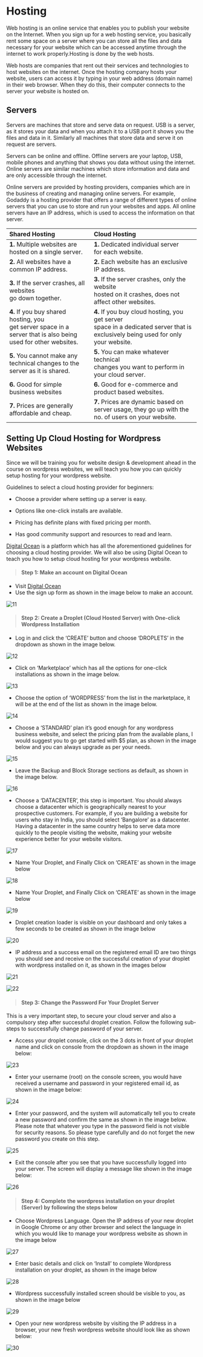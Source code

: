# **Hosting**
Web hosting is an online service that enables you to publish your website on the Internet. When you sign up for a web hosting service, you basically rent some space on a server where you can store all the files and data necessary for your website which can be accessed anytime through the internet to work properly.Hosting is done by the web hosts.

 Web hosts are companies that rent out their services and technologies to host websites on the internet. Once the hosting company hosts your website, users can access it by typing in your web address (domain name) in their web browser. When they do this, their computer connects to the server your website is hosted on.

 ## **Servers**

 Servers are machines that store and serve data on request. USB is a server, as it stores your data and when you attach it to a USB port it shows you the files and data in it. Similarly all machines that store data and serve it on request are servers.


Servers can be online and offline. Offline servers are your laptop, USB, mobile phones and anything that shows you data without using the internet. Online servers are similar machines which store information and data and are only accessible through the internet.


Online servers are provided by hosting providers, companies which are in the business of creating and managing online servers. For example, Godaddy is a hosting provider that offers a range of different types of online servers that you can use to store and run your websites
and apps. All online servers have an IP address, which is used to access the information on that
server.

| **Shared Hosting** | **Cloud Hosting**|
| :-------------- | :-------------|
| **1.** Multiple websites are hosted on a single server.| **1.** Dedicated individual server<br>for each website. |
| **2.** All websites have a<br>common IP address. | **2.** Each website has an exclusive<br>IP address. |
| **3.** If the server crashes, all websites <br>go down together. | **3.** If the server crashes, only the website<br>hosted on it crashes, does not affect other websites. |
| **4.** If you buy shared hosting, you <br>get server space in a server that is also being used for other websites.| **4.** If you buy cloud hosting, you get server<br> space in a dedicated server that is exclusively being used for only your website. |
| **5.** You cannot make any technical changes to the server as it is shared. | **5.** You can make whatever technical<br>changes you want to perform in your cloud server. |
| **6.**  Good for simple business websites | **6.** Good for e-commerce and product based websites.
| **7.** Prices are generally affordable and cheap. | **7.** Prices are dynamic based on server usage, they go up with the no. of users on your website. |

## **Setting Up Cloud Hosting for Wordpress Websites**
Since we will be training you for website design & development ahead in the course on wordpress websites, we will teach you how you can quickly setup hosting for your wordpress website.

Guidelines to select a cloud hosting provider for beginners:

- Choose a provider where setting up a server is easy.

-  Options like one-click installs are available.

- Pricing has definite plans with fixed pricing per month.

-  Has good community support and resources to read and learn.

[Digital Ocean](https://www.digitalocean.com/) is a platform which has all the aforementioned guidelines for choosing a cloud hosting provider. We will also be using Digital Ocean to teach you how to setup cloud hosting for your wordpress website.

>#### Step 1: Make an account on Digital Ocean

-  Visit [Digital Ocean](https://www.digitalocean.com/)
-  Use the sign up form as shown in the image below to make an account.

![11](images/pdf3-image1.jpg)

>#### Step 2: Create a Droplet (Cloud Hosted Server) with One-click Wordpress Installation  


-  Log in and click the ‘CREATE’ button and choose ‘DROPLETS’ in the dropdown as shown
in the image below.

![12](images/pdf3-image2.jpg)

-  Click on ‘Marketplace’ which has all the options for one-click installations as shown in the image below.

![13](images/pdf3-image3.jpg)

-  Choose the option of ‘WORDPRESS’ from the list in the marketplace, it will be at the end
of the list as shown in the image below.

![14](images/pdf3-image4.jpg)

-  Choose a ‘STANDARD’ plan it’s good enough for any wordpress business website, and select the pricing plan from the available plans, I would suggest you to go get started with
$5 plan, as shown in the image below and you can always upgrade as per your needs.

![15](images/pdf3-image5.jpg)

-  Leave the Backup and Block Storage sections as default, as shown in the image below.

![16](images/pdf3-image6.jpg)

-  Choose a ‘DATACENTER’, this step is important. You should always choose a datacenter which is geographically nearest to your prospective customers. For example, if you are building a website for users who stay in India, you should select ‘Bangalore’ as a datacenter. Having a datacenter in the same country helps to serve data more quickly to the people visiting the website, making your website experience better for your website visitors.

![17](images/pdf3-image7.jpg)

-  Name Your Droplet, and Finally Click on ‘CREATE’ as shown in the image below

![18](images/pdf3-image8.jpg)

-  Name Your Droplet, and Finally Click on ‘CREATE’ as shown in the image below

![19](images/pdf3-image9.jpg)

-  Droplet creation loader is visible on your dashboard and only takes a few seconds to be created as shown in the image below

![20](images/pdf3-image10.jpg)

-  IP address and a success email on the registered email ID are two things you should see and receive on the successful creation of your droplet with wordpress installed on it, as shown in the images below

![21](images/pdf3-image11.jpg)

![22](images/pdf3-image12.jpg)

>#### Step 3: Change the Password For Your Droplet Server

This is a very important step, to secure your cloud server and also a compulsory step after successful droplet creation. Follow the following sub-steps to successfully change password of your server.
-  Access your droplet console, click on the 3 dots in front of your droplet name and click on console from the dropdown as shown in the image below:

![23](images/pdf3-image13.jpg)

-  Enter your username (root) on the console screen, you would have received a username
and password in your registered email id, as shown in the image below:

![24](images/pdf3-image14.png)

-  Enter your password, and the system will automatically tell you to create a new password and confirm the same as shown in the image below. Please note that whatever you type in the password field is not visible for security reasons. So please type carefully and do not forget the new password you create on this step.

![25](images/pdf3-image15.png)

-  Exit the console after you see that you have successfully logged into your server. The screen will display a message like shown in the image below:

![26](images/pdf3-image16.png)

>#### Step 4: Complete the wordpress installation on your droplet (Server) by following the steps below

-  Choose Wordpress Language. Open the IP address of your new droplet in Google Chrome or any other browser and select the language in which you would like to manage your wordpress website as shown in the image below

![27](images/pdf3-image17.jpg)

-  Enter basic details and click on ‘Install’ to complete Wordpress installation on your droplet, as shown in the image below

![28](images/pdf3-image18.jpg)

-  Wordpress successfully installed screen should be visible to you, as shown in the image below

![29](images/pdf3-image19.jpg)

-  Open your new wordpress website by visiting the IP address in a browser, your new fresh
wordpress website should look like as shown below:

![30](images/pdf3-image20.jpg)